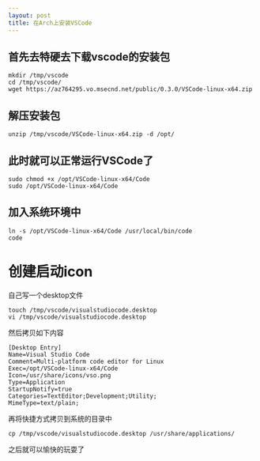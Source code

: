 ```yaml
---
layout: post
title: 在Arch上安装VSCode
---
```


## 首先去特硬去下载vscode的安装包

```
mkdir /tmp/vscode
cd /tmp/vscode/
wget https://az764295.vo.msecnd.net/public/0.3.0/VSCode-linux-x64.zip

```

## 解压安装包

```
unzip /tmp/vscode/VSCode-linux-x64.zip -d /opt/

```

## 此时就可以正常运行VSCode了

```
sudo chmod +x /opt/VSCode-linux-x64/Code
sudo /opt/VSCode-linux-x64/Code

```

## 加入系统环境中

```
ln -s /opt/VSCode-linux-x64/Code /usr/local/bin/code
code

```

# 创建启动icon
自己写一个desktop文件

```
touch /tmp/vscode/visualstudiocode.desktop
vi /tmp/vscode/visualstudiocode.desktop

```

然后拷贝如下内容

```
[Desktop Entry]
Name=Visual Studio Code
Comment=Multi-platform code editor for Linux
Exec=/opt/VSCode-linux-x64/Code
Icon=/usr/share/icons/vso.png
Type=Application
StartupNotify=true
Categories=TextEditor;Development;Utility;
MimeType=text/plain;

```

再将快捷方式拷贝到系统的目录中

```
cp /tmp/vscode/visualstudiocode.desktop /usr/share/applications/
```

之后就可以愉快的玩耍了

